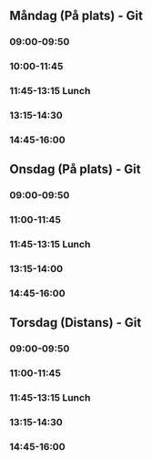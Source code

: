 ## Måndag (På plats) - Git
### 09:00-09:50 
### 10:00-11:45 
### 11:45-13:15 Lunch
### 13:15-14:30
### 14:45-16:00 

## Onsdag (På plats) - Git
### 09:00-09:50 
### 11:00-11:45  
### 11:45-13:15 Lunch
### 13:15-14:00  
### 14:45-16:00  

## Torsdag (Distans) - Git
### 09:00-09:50 
### 11:00-11:45 
### 11:45-13:15 Lunch
### 13:15-14:30 
### 14:45-16:00 